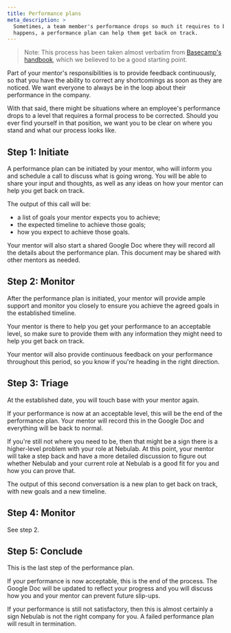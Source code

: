 ```yaml
---
title: Performance plans
meta_description: >
  Sometimes, a team member's performance drops so much it requires to be corrected. When this
  happens, a performance plan can help them get back on track.
---
```


> Note: This process has been taken almost verbatim from [Basecamp's handbook](https://github.com/basecamp/handbook/blob/master/performance-plans.md),
> which we believed to be a good starting point.

Part of your mentor's responsibilities is to provide feedback continuously, so that you have the
ability to correct any shortcomings as soon as they are noticed. We want everyone to always be
in the loop about their performance in the company.

With that said, there might be situations where an employee's performance drops to a level that
requires a formal process to be corrected. Should you ever find yourself in that position, we want
you to be clear on where you stand and what our process looks like.

## Step 1: Initiate

A performance plan can be initiated by your mentor, who will inform you and schedule a call to
discuss what is going wrong. You will be able to share your input and thoughts, as well as any ideas
on how your mentor can help you get back on track.

The output of this call will be:

* a list of goals your mentor expects you to achieve;
* the expected timeline to achieve those goals;
* how you expect to achieve those goals.

Your mentor will also start a shared Google Doc where they will record all the details about the
performance plan. This document may be shared with other mentors as needed.

## Step 2: Monitor

After the performance plan is initiated, your mentor will provide ample support and monitor you
closely to ensure you achieve the agreed goals in the established timeline.

Your mentor is there to help you get your performance to an acceptable level, so make sure to
provide them with any information they might need to help you get back on track.

Your mentor will also provide continuous feedback on your performance throughout this period, so you
know if you're heading in the right direction.

## Step 3: Triage

At the established date, you will touch base with your mentor again.

If your performance is now at an acceptable level, this will be the end of the performance plan.
Your mentor will record this in the Google Doc and everything will be back to normal.

If you're still not where you need to be, then that might be a sign there is a higher-level problem
with your role at Nebulab. At this point, your mentor will take a step back and have a more detailed
discussion to figure out whether Nebulab and your current role at Nebulab is a good fit for you and
how you can prove that.

The output of this second conversation is a new plan to get back on track, with new goals and a new
timeline.

## Step 4: Monitor

See step 2.

## Step 5: Conclude

This is the last step of the performance plan.

If your performance is now acceptable, this is the end of the process. The Google Doc will be
updated to reflect your progress and you will discuss how you and your mentor can prevent future
slip-ups.

If your performance is still not satisfactory, then this is almost certainly a sign Nebulab is not
the right company for you. A failed performance plan will result in termination.
